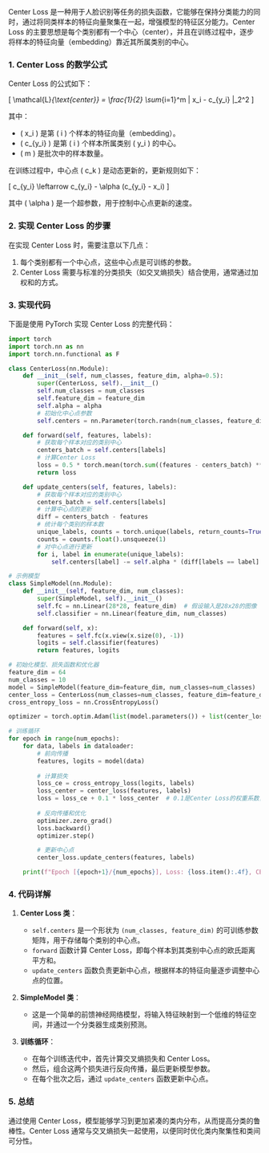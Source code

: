 Center Loss 是一种用于人脸识别等任务的损失函数，它能够在保持分类能力的同时，通过将同类样本的特征向量聚集在一起，增强模型的特征区分能力。Center Loss 的主要思想是每个类别都有一个中心（center），并且在训练过程中，逐步将样本的特征向量（embedding）靠近其所属类别的中心。

### 1. **Center Loss 的数学公式**

Center Loss 的公式如下：

\[
\mathcal{L}_{\text{center}} = \frac{1}{2} \sum_{i=1}^m \| x_i - c_{y_i} \|_2^2
\]

其中：
- \( x_i \) 是第 \( i \) 个样本的特征向量（embedding）。
- \( c_{y_i} \) 是第 \( i \) 个样本所属类别 \( y_i \) 的中心。
- \( m \) 是批次中的样本数量。

在训练过程中，中心点 \( c_k \) 是动态更新的，更新规则如下：

\[
c_{y_i} \leftarrow c_{y_i} - \alpha (c_{y_i} - x_i)
\]

其中 \( \alpha \) 是一个超参数，用于控制中心点更新的速度。

### 2. **实现 Center Loss 的步骤**

在实现 Center Loss 时，需要注意以下几点：
1. 每个类别都有一个中心点，这些中心点是可训练的参数。
2. Center Loss 需要与标准的分类损失（如交叉熵损失）结合使用，通常通过加权和的方式。

### 3. **实现代码**

下面是使用 PyTorch 实现 Center Loss 的完整代码：

```python
import torch
import torch.nn as nn
import torch.nn.functional as F

class CenterLoss(nn.Module):
    def __init__(self, num_classes, feature_dim, alpha=0.5):
        super(CenterLoss, self).__init__()
        self.num_classes = num_classes
        self.feature_dim = feature_dim
        self.alpha = alpha
        # 初始化中心点参数
        self.centers = nn.Parameter(torch.randn(num_classes, feature_dim))

    def forward(self, features, labels):
        # 获取每个样本对应的类别中心
        centers_batch = self.centers[labels]
        # 计算Center Loss
        loss = 0.5 * torch.mean(torch.sum((features - centers_batch) ** 2, dim=1))
        return loss

    def update_centers(self, features, labels):
        # 获取每个样本对应的类别中心
        centers_batch = self.centers[labels]
        # 计算中心点的更新
        diff = centers_batch - features
        # 统计每个类别的样本数
        unique_labels, counts = torch.unique(labels, return_counts=True)
        counts = counts.float().unsqueeze(1)
        # 对中心点进行更新
        for i, label in enumerate(unique_labels):
            self.centers[label] -= self.alpha * (diff[labels == label].sum(dim=0) / counts[i])

# 示例模型
class SimpleModel(nn.Module):
    def __init__(self, feature_dim, num_classes):
        super(SimpleModel, self).__init__()
        self.fc = nn.Linear(28*28, feature_dim)  # 假设输入是28x28的图像
        self.classifier = nn.Linear(feature_dim, num_classes)

    def forward(self, x):
        features = self.fc(x.view(x.size(0), -1))
        logits = self.classifier(features)
        return features, logits

# 初始化模型、损失函数和优化器
feature_dim = 64
num_classes = 10
model = SimpleModel(feature_dim=feature_dim, num_classes=num_classes)
center_loss = CenterLoss(num_classes=num_classes, feature_dim=feature_dim, alpha=0.5)
cross_entropy_loss = nn.CrossEntropyLoss()

optimizer = torch.optim.Adam(list(model.parameters()) + list(center_loss.parameters()), lr=1e-3)

# 训练循环
for epoch in range(num_epochs):
    for data, labels in dataloader:
        # 前向传播
        features, logits = model(data)
        
        # 计算损失
        loss_ce = cross_entropy_loss(logits, labels)
        loss_center = center_loss(features, labels)
        loss = loss_ce + 0.1 * loss_center  # 0.1是Center Loss的权重系数，可以调整
        
        # 反向传播和优化
        optimizer.zero_grad()
        loss.backward()
        optimizer.step()

        # 更新中心点
        center_loss.update_centers(features, labels)

    print(f"Epoch [{epoch+1}/{num_epochs}], Loss: {loss.item():.4f}, CE Loss: {loss_ce.item():.4f}, Center Loss: {loss_center.item():.4f}")
```

### 4. **代码详解**

1. **Center Loss 类**：
    - `self.centers` 是一个形状为 `(num_classes, feature_dim)` 的可训练参数矩阵，用于存储每个类别的中心点。
    - `forward` 函数计算 Center Loss，即每个样本到其类别中心点的欧氏距离平方和。
    - `update_centers` 函数负责更新中心点，根据样本的特征向量逐步调整中心点的位置。

2. **SimpleModel 类**：
    - 这是一个简单的前馈神经网络模型，将输入特征映射到一个低维的特征空间，并通过一个分类器生成类别预测。

3. **训练循环**：
    - 在每个训练迭代中，首先计算交叉熵损失和 Center Loss。
    - 然后，组合这两个损失进行反向传播，最后更新模型参数。
    - 在每个批次之后，通过 `update_centers` 函数更新中心点。

### 5. **总结**

通过使用 Center Loss，模型能够学习到更加紧凑的类内分布，从而提高分类的鲁棒性。Center Loss 通常与交叉熵损失一起使用，以便同时优化类内聚集性和类间可分性。